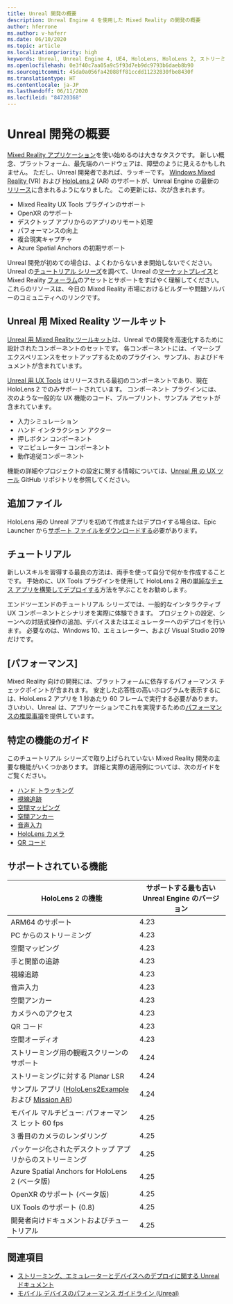 ```yaml
---
title: Unreal 開発の概要
description: Unreal Engine 4 を使用した Mixed Reality の開発の概要
author: hferrone
ms.author: v-haferr
ms.date: 06/10/2020
ms.topic: article
ms.localizationpriority: high
keywords: Unreal, Unreal Engine 4, UE4, HoloLens, HoloLens 2, ストリーミング, リモート処理, Mixed Reality, 開発, 入門, 機能, 新しいプロジェクト, エミュレーター, ドキュメント, ガイド, 特徴, ホログラム, ゲームの開発
ms.openlocfilehash: 0e3f40c7aa05a9c5f93d7eb9dc9793b6daeb8b90
ms.sourcegitcommit: 45da0a056fa42088ff81ccdd11232830fbe8430f
ms.translationtype: HT
ms.contentlocale: ja-JP
ms.lasthandoff: 06/11/2020
ms.locfileid: "84720368"
---
```

# <a name="unreal-development-overview"></a>Unreal 開発の概要

<a href="https://docs.microsoft.com/en-us/windows/mixed-reality" target="_blank" title="Mixed Reality Docs"> Mixed Reality アプリケーション</a>を使い始めるのは大きなタスクです。 新しい概念、プラットフォーム、最先端のハードウェアは、障壁のように見えるかもしれません。 ただし、Unreal 開発者であれば、ラッキーです。 <a href="https://www.microsoft.com/en-us/windows/windows-mixed-reality" target="_blank" title=" Windows Mixed Reality のドキュメント">Windows Mixed Reality </a> (VR) および <a href="https://www.microsoft.com/en-us/hololens/hardware" target="_blank" title="HoloLens 2 のドキュメント">HoloLens 2</a> (AR) のサポートが、Unreal Engine の最新の <a href="https://docs.unrealengine.com/en-US/Support/Builds/ReleaseNotes/4_25/index.html" target="_blank" title="Unreal Engine 4.25 リリース ノート">リリース</a>に含まれるようになりました。 この更新には、次が含まれます。
* Mixed Reality UX Tools プラグインのサポート
* OpenXR のサポート
* デスクトップ アプリからのアプリのリモート処理
* パフォーマンスの向上
* 複合現実キャプチャ
* Azure Spatial Anchors の初期サポート

Unreal 開発が初めての場合は、よくわからないまま開始しないでください。 Unreal の<a href="https://docs.unrealengine.com//GettingStarted/index.html" target="_blank">チュートリアル シリーズ</a>を調べて、Unreal の<a href="https://www.unrealengine.com/marketplace//store" target="_blank">マーケットプレイス</a>と Mixed Reality <a href="https://forums.unrealengine.com/development-discussion/vr-ar-development" target="_blank">フォーラム</a>のアセットとサポートをすばやく理解してください。 これらのリソースは、今日の Mixed Reality 市場におけるビルダーや問題ソルバーのコミュニティへのリンクです。

## <a name="mixed-reality-toolkit-for-unreal"></a>Unreal 用 Mixed Reality ツールキット

[Unreal 用 Mixed Reality ツールキット](https://github.com/microsoft/MixedRealityToolkit-Unreal)は、Unreal での開発を高速化するために設計されたコンポーネントのセットです。 各コンポーネントには、イマーシブ エクスペリエンスをセットアップするためのプラグイン、サンプル、およびドキュメントが含まれています。 

[Unreal 用 UX Tools](https://github.com/microsoft/MixedReality-UXTools-Unreal) はリリースされる最初のコンポーネントであり、現在 HoloLens 2 でのみサポートされています。 コンポーネント プラグインには、次のような一般的な UX 機能のコード、ブループリント、サンプル アセットが含まれています。
* 入力シミュレーション
* ハンド インタラクション アクター
* 押しボタン コンポーネント
* マニピュレーター コンポーネント
* 動作追従コンポーネント

機能の詳細やプロジェクトの設定に関する情報については、[Unreal 用 の UX ツール](https://github.com/microsoft/MixedReality-UXTools-Unreal) GitHub リポジトリを参照してください。

## <a name="additional-files"></a>追加ファイル
HoloLens 用の Unreal アプリを初めて作成またはデプロイする場合は、Epic Launcher から[サポート ファイルをダウンロードする](https://docs.microsoft.com/windows/mixed-reality/unreal-uxt-ch6#packaging-and-deploying-the-app)必要があります。

## <a name="tutorial"></a>チュートリアル

新しいスキルを習得する最良の方法は、両手を使って自分で何かを作成することです。 手始めに、UX Tools プラグインを使用して HoloLens 2 用の[単純なチェス アプリを構築してデプロイする](unreal-uxt-ch1.md)方法を学ぶことをお勧めします。 

エンドツーエンドのチュートリアル シリーズでは、一般的なインタラクティブ UX コンポーネントとシナリオを実際に体験できます。 プロジェクトの設定、シーンへの対話式操作の追加、デバイスまたはエミュレーターへのデプロイを行います。 必要なのは、Windows 10、エミュレーター、および Visual Studio 2019 だけです。


## <a name="performance"></a>[パフォーマンス]

Mixed Reality 向けの開発には、プラットフォームに依存するパフォーマンス チェックポイントが含まれます。 安定した応答性の高いホログラムを表示するには、HoloLens 2 アプリを 1 秒あたり 60 フレームで実行する必要があります。 さいわい、Unreal は、アプリケーションでこれを実現するための[パフォーマンスの推奨事項](performance-recommendations-for-unreal.md)を提供しています。

## <a name="guides-to-specific-features"></a>特定の機能のガイド

このチュートリアル シリーズで取り上げられていない Mixed Reality 開発の主要な機能がいくつかあります。 詳細と実際の適用例については、次のガイドをご覧ください。 
* [ハンド トラッキング](unreal-hand-tracking.md)
* [視線追跡](unreal-gaze-input.md)
* [空間マッピング](unreal-spatial-mapping.md)
* [空間アンカー](unreal-spatial-anchors.md)
* [音声入力](unreal-voice-input.md)
* [HoloLens カメラ](unreal-hololens-camera.md)
* [QR コード](unreal-qr-codes.md)


## <a name="supported-features"></a>サポートされている機能

| HoloLens 2 の機能 | サポートする最も古い Unreal Engine のバージョン |
| ----------- | ----------- |
| ARM64 のサポート | 4.23 |
| PC からのストリーミング | 4.23 |
| 空間マッピング | 4.23 |
| 手と関節の追跡 | 4.23 |
| 視線追跡 | 4.23 |
| 音声入力 | 4.23 |
| 空間アンカー | 4.23 |
| カメラへのアクセス | 4.23 |
| QR コード | 4.23 |
| 空間オーディオ | 4.23 |
| ストリーミング用の観戦スクリーンのサポート | 4.24 |
| ストリーミングに対する Planar LSR | 4.24 |
| サンプル アプリ ([HoloLens2Example](https://github.com/microsoft/MixedReality-Unreal-Samples) および [Mission AR](https://docs.unrealengine.com/en-US/Resources/Showcases/MissionAR/index.html)) | 4.24 |
| モバイル マルチビュー: パフォーマンス ヒット 60 fps | 4.25 |
| 3 番目のカメラのレンダリング | 4.25 |
| パッケージ化されたデスクトップ アプリからのストリーミング | 4.25 |
| Azure Spatial Anchors for HoloLens 2 (ベータ版) | 4.25 |
| OpenXR のサポート (ベータ版) | 4.25 |
| UX Tools のサポート (0.8) | 4.25 |
| 開発者向けドキュメントおよびチュートリアル | 4.25 |

## <a name="see-also"></a>関連項目
* <a href="https://docs.unrealengine.com//Platforms/AR/HoloLens2/index.html" target="_blank">ストリーミング、エミュレーターとデバイスへのデプロイに関する Unreal ドキュメント</a>
* <a href="https://docs.unrealengine.com//Platforms/Mobile/Performance/index.html" target="_blank">モバイル デバイスのパフォーマンス ガイドライン (Unreal)</a>
